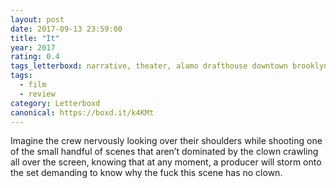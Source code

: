 ```yaml
---
layout: post 
date: 2017-09-13 23:59:00
title: "It"
year: 2017
rating: 0.4
tags_letterboxd: narrative, theater, alamo drafthouse downtown brooklyn, nyc
tags:
  - film
  - review
category: Letterboxd
canonical: https://boxd.it/k4KMt
---
```


Imagine the crew nervously looking over their shoulders while shooting one of the small handful of scenes that aren’t dominated by the clown crawling all over the screen, knowing that at any moment, a producer will storm onto the set demanding to know why the fuck this scene has no clown.